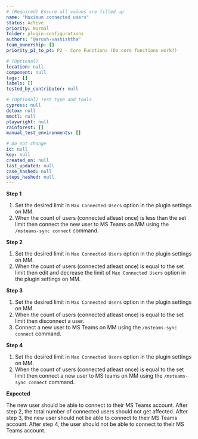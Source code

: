 ```yaml
---
# (Required) Ensure all values are filled up
name: "Maximum connected users"
status: Active
priority: Normal
folder: plugin-configurations
authors: "@arush-vashishtha"
team_ownership: []
priority_p1_to_p4: P2 - Core Functions (Do core functions work?)

# (Optional)
location: null
component: null
tags: []
labels: []
tested_by_contributor: null

# (Optional) Test type and tools
cypress: null
detox: null
mmctl: null
playwright: null
rainforest: []
manual_test_environments: []

# Do not change
id: null
key: null
created_on: null
last_updated: null
case_hashed: null
steps_hashed: null
---
```


**Step 1**

1. Set the desired limit in `Max Connected Users` option in the plugin settings on MM.
2. When the count of users (connected atleast once) is less than the set limit then connect the new user to MS Teams on MM using the `/msteams-sync connect` command.

**Step 2**

1. Set the desired limit in `Max Connected Users` option in the plugin settings on MM.
2. When the count of users (connected atleast once) is equal to the set limit then edit and decrease the limit of `Max Connected Users` option in the plugin settings on MM.

**Step 3**

1. Set the desired limit in `Max Connected Users` option in the plugin settings on MM.
2. When the count of users (connected atleast once) is equal to the set limit then disconnect a user.
3. Connect a new user to MS Teams on MM using the `/msteams-sync connect` command.

**Step 4**

1. Set the desired limit in `Max Connected Users` option in the plugin settings on MM.
2. When the count of users (connected atleast once) is equal to the set limit then connect a new user to MS teams on MM using the `/msteams-sync connect` command.


**Expected**

The new user should be able to connect to their MS Teams account.
After step 2, the total number of connected users should not get affected.
After step 3, the new user should not be able to connect to their MS Teams account.
After step 4, the user should not be able to connect to their MS Teams account.